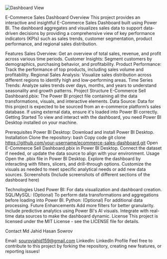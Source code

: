 ![Dashboard View](https://github.com/user-attachments/assets/2227572f-309f-40bb-8933-fb080a8a7e71)

E-Commerce Sales Dashboard
Overview
This project provides an interactive and insightful E-Commerce Sales Dashboard built using Power BI. The dashboard aggregates and visualizes sales data to support data-driven decisions by providing a comprehensive view of key performance indicators (KPIs) such as sales trends, customer segmentation, product performance, and regional sales distribution.

Features
Sales Overview: Get an overview of total sales, revenue, and profit across various time periods.
Customer Insights: Segment customers by demographics, purchasing behavior, and profitability.
Product Performance: Track the performance of top products, including sales volume and profitability.
Regional Sales Analysis: Visualize sales distribution across different regions to identify high and low-performing areas.
Time Series Trends: Analyze sales trends over days, months, and years to understand seasonality and growth patterns.
Project Structure
E-Commerce Sell Dashboard.pbix: The Power BI project file containing all the data transformations, visuals, and interactive elements.
Data Source: Data for this project is expected to be sourced from an e-commerce platform’s sales database. If using external data, ensure it's loaded into Power BI correctly.
Getting Started
To view and interact with the dashboard, you need Power BI Desktop installed on your machine.

Prerequisites
Power BI Desktop: Download and install Power BI Desktop.
Installation
Clone the repository:
bash
Copy code
git clone https://github.com/your-username/ecommerce-sales-dashboard.git
Open E-Commerce Sell Dashboard.pbix in Power BI Desktop.
Connect the dataset if needed, or update the data source to align with your environment.
Usage
Open the .pbix file in Power BI Desktop.
Explore the dashboard by interacting with filters, slicers, and drill-through options.
Customize the visuals as needed to meet specific analytical needs or add new data sources.
Screenshots
(Include screenshots of different sections of the dashboard here)

Technologies Used
Power BI: For data visualization and dashboard creation.
SQL/MySQL: (Optional) To perform data transformations and aggregations before loading into Power BI.
Python: (Optional) For additional data processing.
Future Enhancements
Add more filters for better granularity.
Include predictive analytics using Power BI's AI visuals.
Integrate with real-time data sources to make the dashboard dynamic.
License
This project is licensed under the MIT License - see the LICENSE file for details.

Contact
Md Jahid Hasan Sowrov

Email: sourovjahid159@gmail.com
LinkedIn: LinkedIn Profile
Feel free to contribute to this project by forking the repository, creating new features, or reporting issues!

